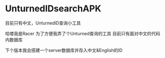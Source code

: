 # UnturnedIDsearchAPK
目前只有中文，UnturnedID查询小工具

哈喽我是Racer
为了方便我弄了个Unturned查询的工具
目前只有面对中文的代码内数据库

下个版本我会搭建一个server数据库并存入中文&English的ID
